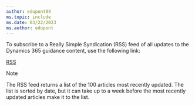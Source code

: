 ```yaml
---
author: edupont04
ms.topic: include
ms.date: 03/22/2023
ms.author: edupont
---
```

To subscribe to a Really Simple Syndication (RSS) feed of all updates to the Dynamics 365 guidance content, use the following link:

[RSS](/api/search/rss?$filter=scopes%2fany(t%3A%20t%20eq%20%27dynamics-365-daf%27)&locale=en-us)

> [!NOTE]
> The RSS feed returns a list of the 100 articles most recently updated. The list is sorted by date, but it can take up to a week before the most recently updated articles make it to the list.  
